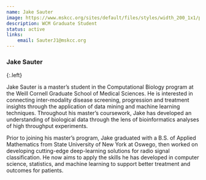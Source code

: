 ```yaml
---
name: Jake Sauter
image: https://www.mskcc.org/sites/default/files/styles/width_200_1x1/public/node/226393/main_image/jake_sauter_profile_pic.jpg
description: WCM Graduate Student
status: active
links:
    email: SauterJ1@mskcc.org
---
```


### Jake Sauter
{:.left}

Jake Sauter is a master’s student in the Computational Biology program at the Weill Cornell Graduate School of Medical Sciences. He is interested in connecting inter-modality disease screening, progression and treatment insights through the application of data mining and machine learning techniques. Throughout his master’s coursework, Jake has developed an understanding of biological data through the lens of bioinformatics analyses of high throughput experiments.

Prior to joining his master’s program, Jake graduated with a B.S. of Applied Mathematics from State University of New York at Oswego, then worked on developing cutting-edge deep-learning solutions for radio signal classification. He now aims to apply the skills he has developed in computer science, statistics, and machine learning to support better treatment and outcomes for patients.  
        